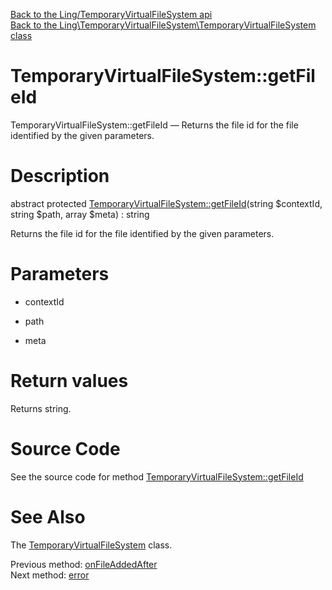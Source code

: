 [Back to the Ling/TemporaryVirtualFileSystem api](https://github.com/lingtalfi/TemporaryVirtualFileSystem/blob/master/doc/api/Ling/TemporaryVirtualFileSystem.md)<br>
[Back to the Ling\TemporaryVirtualFileSystem\TemporaryVirtualFileSystem class](https://github.com/lingtalfi/TemporaryVirtualFileSystem/blob/master/doc/api/Ling/TemporaryVirtualFileSystem/TemporaryVirtualFileSystem.md)


TemporaryVirtualFileSystem::getFileId
================



TemporaryVirtualFileSystem::getFileId — Returns the file id for the file identified by the given parameters.




Description
================


abstract protected [TemporaryVirtualFileSystem::getFileId](https://github.com/lingtalfi/TemporaryVirtualFileSystem/blob/master/doc/api/Ling/TemporaryVirtualFileSystem/TemporaryVirtualFileSystem/getFileId.md)(string $contextId, string $path, array $meta) : string




Returns the file id for the file identified by the given parameters.




Parameters
================


- contextId

    

- path

    

- meta

    


Return values
================

Returns string.








Source Code
===========
See the source code for method [TemporaryVirtualFileSystem::getFileId](https://github.com/lingtalfi/TemporaryVirtualFileSystem/blob/master/TemporaryVirtualFileSystem.php#L528-L528)


See Also
================

The [TemporaryVirtualFileSystem](https://github.com/lingtalfi/TemporaryVirtualFileSystem/blob/master/doc/api/Ling/TemporaryVirtualFileSystem/TemporaryVirtualFileSystem.md) class.

Previous method: [onFileAddedAfter](https://github.com/lingtalfi/TemporaryVirtualFileSystem/blob/master/doc/api/Ling/TemporaryVirtualFileSystem/TemporaryVirtualFileSystem/onFileAddedAfter.md)<br>Next method: [error](https://github.com/lingtalfi/TemporaryVirtualFileSystem/blob/master/doc/api/Ling/TemporaryVirtualFileSystem/TemporaryVirtualFileSystem/error.md)<br>

